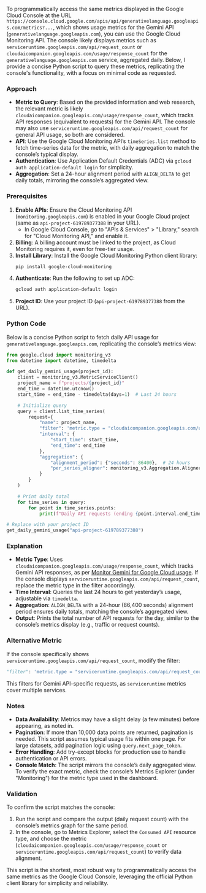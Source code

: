 To programmatically access the same metrics displayed in the Google Cloud Console at the URL `https://console.cloud.google.com/apis/api/generativelanguage.googleapis.com/metrics?...`, which shows usage metrics for the Gemini API (`generativelanguage.googleapis.com`), you can use the Google Cloud Monitoring API. The console likely displays metrics such as `serviceruntime.googleapis.com/api/request_count` or `cloudaicompanion.googleapis.com/usage/response_count` for the `generativelanguage.googleapis.com` service, aggregated daily. Below, I provide a concise Python script to query these metrics, replicating the console's functionality, with a focus on minimal code as requested.

### Approach
- **Metric to Query**: Based on the provided information and web research, the relevant metric is likely `cloudaicompanion.googleapis.com/usage/response_count`, which tracks API responses (equivalent to requests) for the Gemini API. The console may also use `serviceruntime.googleapis.com/api/request_count` for general API usage, so both are considered.
- **API**: Use the Google Cloud Monitoring API’s `timeSeries.list` method to fetch time-series data for the metric, with daily aggregation to match the console’s typical display.
- **Authentication**: Use Application Default Credentials (ADC) via `gcloud auth application-default login` for simplicity.
- **Aggregation**: Set a 24-hour alignment period with `ALIGN_DELTA` to get daily totals, mirroring the console’s aggregated view.

### Prerequisites
1. **Enable APIs**: Ensure the Cloud Monitoring API (`monitoring.googleapis.com`) is enabled in your Google Cloud project (same as `api-project-619789377388` in your URL).
   - In Google Cloud Console, go to "APIs & Services" > "Library," search for "Cloud Monitoring API," and enable it.[](https://cloud.google.com/monitoring/api/enable-api)
2. **Billing**: A billing account must be linked to the project, as Cloud Monitoring requires it, even for free-tier usage.[](https://cloud.google.com/apis/docs/monitoring)
3. **Install Library**: Install the Google Cloud Monitoring Python client library:
   ```bash
   pip install google-cloud-monitoring
   ```
4. **Authenticate**: Run the following to set up ADC:
   ```bash
   gcloud auth application-default login
   ```
5. **Project ID**: Use your project ID (`api-project-619789377388` from the URL).

### Python Code
Below is a concise Python script to fetch daily API usage for `generativelanguage.googleapis.com`, replicating the console’s metrics view:

```python
from google.cloud import monitoring_v3
from datetime import datetime, timedelta

def get_daily_gemini_usage(project_id):
    client = monitoring_v3.MetricServiceClient()
    project_name = f"projects/{project_id}"
    end_time = datetime.utcnow()
    start_time = end_time - timedelta(days=1)  # Last 24 hours

    # Initialize query
    query = client.list_time_series(
        request={
            "name": project_name,
            "filter": 'metric.type = "cloudaicompanion.googleapis.com/usage/response_count"',
            "interval": {
                "start_time": start_time,
                "end_time": end_time
            },
            "aggregation": {
                "alignment_period": {"seconds": 86400},  # 24 hours
                "per_series_aligner": monitoring_v3.Aggregation.Aligner.ALIGN_DELTA
            }
        }
    )

    # Print daily total
    for time_series in query:
        for point in time_series.points:
            print(f"Daily API requests (ending {point.interval.end_time}): {point.value.double_value}")

# Replace with your project ID
get_daily_gemini_usage("api-project-619789377388")
```

### Explanation
- **Metric Type**: Uses `cloudaicompanion.googleapis.com/usage/response_count`, which tracks Gemini API responses, as per [Monitor Gemini for Google Cloud usage](https://cloud.google.com/gemini/docs/monitor-gemini). If the console displays `serviceruntime.googleapis.com/api/request_count`, replace the metric type in the filter accordingly.[](https://cloud.google.com/apis/docs/monitoring)
- **Time Interval**: Queries the last 24 hours to get yesterday’s usage, adjustable via `timedelta`.
- **Aggregation**: `ALIGN_DELTA` with a 24-hour (86,400 seconds) alignment period ensures daily totals, matching the console’s aggregated view.
- **Output**: Prints the total number of API requests for the day, similar to the console’s metrics display (e.g., traffic or request counts).

### Alternative Metric
If the console specifically shows `serviceruntime.googleapis.com/api/request_count`, modify the filter:
```python
"filter": 'metric.type = "serviceruntime.googleapis.com/api/request_count" AND metric.labels.service = "generativelanguage.googleapis.com"'
```
This filters for Gemini API-specific requests, as `serviceruntime` metrics cover multiple services.[](https://cloud.google.com/apis/docs/monitoring)

### Notes
- **Data Availability**: Metrics may have a slight delay (a few minutes) before appearing, as noted in.[](https://cloud.google.com/iam/docs/service-account-monitoring)
- **Pagination**: If more than 10,000 data points are returned, pagination is needed. This script assumes typical usage fits within one page. For large datasets, add pagination logic using `query.next_page_token`.[](https://medium.com/google-cloud/fetching-monitoring-metrics-data-from-gcp-into-your-application-using-python-214358b0047e)
- **Error Handling**: Add try-except blocks for production use to handle authentication or API errors.
- **Console Match**: The script mirrors the console’s daily aggregated view. To verify the exact metric, check the console’s Metrics Explorer (under "Monitoring") for the metric type used in the dashboard.[](https://cloud.google.com/apis/docs/monitoring)

### Validation
To confirm the script matches the console:
1. Run the script and compare the output (daily request count) with the console’s metrics graph for the same period.
2. In the console, go to Metrics Explorer, select the `Consumed API` resource type, and choose the metric (`cloudaicompanion.googleapis.com/usage/response_count` or `serviceruntime.googleapis.com/api/request_count`) to verify data alignment.[](https://cloud.google.com/apis/docs/monitoring)

This script is the shortest, most robust way to programmatically access the same metrics as the Google Cloud Console, leveraging the official Python client library for simplicity and reliability.[](https://cloud.google.com/monitoring/docs/reference/libraries)
